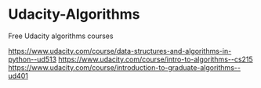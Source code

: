 # Udacity-Algorithms
Free Udacity algorithms courses

https://www.udacity.com/course/data-structures-and-algorithms-in-python--ud513
https://www.udacity.com/course/intro-to-algorithms--cs215
https://www.udacity.com/course/introduction-to-graduate-algorithms--ud401
